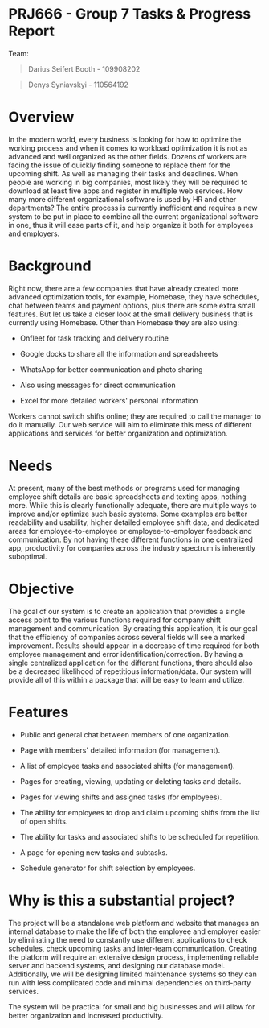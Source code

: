 # PRJ666 - Group 7 Tasks & Progress Report

Team:
> Darius Seifert Booth - 109908202

> Denys Syniavskyi - 110564192

# Overview 

In the modern world, every business is looking for how to optimize the working process and when it comes to workload optimization it is not as advanced and well organized as the other fields. Dozens of workers are facing the issue of quickly finding someone to replace them for the upcoming shift. As well as managing their tasks and deadlines. When people are working in big companies, most likely they will be required to download at least five apps and register in multiple web services. How many more different organizational software is used by HR and other departments? The entire process is currently inefficient and requires a new system to be put in place to combine all the current organizational software in one, thus it will ease parts of it, and help organize it both for employees and employers. 
 

# Background 

Right now, there are a few companies that have already created more advanced optimization tools, for example, Homebase, they have schedules, chat between teams and payment options, plus there are some extra small features. But let us take a closer look at the small delivery business that is currently using Homebase. Other than Homebase they are also using: 

- Onfleet for task tracking and delivery routine  

- Google docks to share all the information and spreadsheets 

- WhatsApp for better communication and photo sharing 

- Also using messages for direct communication 

- Excel for more detailed workers' personal information 

Workers cannot switch shifts online; they are required to call the manager to do it manually. Our web service will aim to eliminate this mess of different applications and services for better organization and optimization. 
 

# Needs 

At present, many of the best methods or programs used for managing employee shift details are basic spreadsheets and texting apps, nothing more. While this is clearly functionally adequate, there are multiple ways to improve and/or optimize such basic systems. Some examples are better readability and usability, higher detailed employee shift data, and dedicated areas for employee-to-employee or employee-to-employer feedback and communication. By not having these different functions in one centralized app, productivity for companies across the industry spectrum is inherently suboptimal. 
 

# Objective 

The goal of our system is to create an application that provides a single access point to the various functions required for company shift management and communication. By creating this application, it is our goal that the efficiency of companies across several fields will see a marked improvement. Results should appear in a decrease of time required for both employee management and error identification/correction. By having a single centralized application for the different functions, there should also be a decreased likelihood of repetitious information/data. Our system will provide all of this within a package that will be easy to learn and utilize. 
 

# Features 

- Public and general chat between members of one organization. 

- Page with members' detailed information (for management). 

- A list of employee tasks and associated shifts (for management). 

- Pages for creating, viewing, updating or deleting tasks and details. 

- Pages for viewing shifts and assigned tasks (for employees). 

- The ability for employees to drop and claim upcoming shifts from the list of open shifts. 

- The ability for tasks and associated shifts to be scheduled for repetition.  

- A page for opening new tasks and subtasks. 

- Schedule generator for shift selection by employees. 

 

# Why is this a substantial project? 

The project will be a standalone web platform and website that manages an internal database to make the life of both the employee and employer easier by eliminating the need to constantly use different applications to check schedules, check upcoming tasks and inter-team communication. Creating the platform will require an extensive design process, implementing reliable server and backend systems, and designing our database model. Additionally, we will be designing limited maintenance systems so they can run with less complicated code and minimal dependencies on third-party services. 

The system will be practical for small and big businesses and will allow for better organization and increased productivity. 
